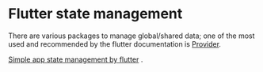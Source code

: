 # Flutter state management

There are various packages to manage global/shared data; one of the most used and recommended by the
flutter documentation is [Provider](https://pub.dev/packages/provider).

[Simple app state management by flutter](https://docs.flutter.dev/development/data-and-backend/state-mgmt/simple)
.